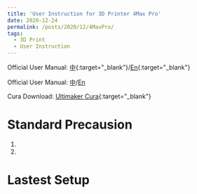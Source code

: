 ```yaml
---
title: 'User Instruction for 3D Printer 4Max Pro'
date: 2020-12-24
permalink: /posts/2020/12/4MaxPro/
tags:
  - 3D Print
  - User Instruction
---
```


Official User Manual: [中](http://yzhangec.github.io/files/4MaxPro_zh.pdf){:target="_blank"}/[En](http://yzhangec.github.io/files/4MaxPro_en.pdf){:target="_blank"}

Official User Manual: <a href="http://yzhangec.github.io/files/4MaxPro_zh.pdf" download="4MaxPro_zh.pdf" target="_blank">中</a>/<a href="http://yzhangec.github.io/files/4MaxPro_en.pdf" download="4MaxPro_en.pdf" target="_blank">En</a>

Cura Download: [Ultimaker Cura](https://ultimaker.com/software/ultimaker-cura){:target="_blank"}

Standard Precausion
======
1. 
2. 

Lastest Setup
======
